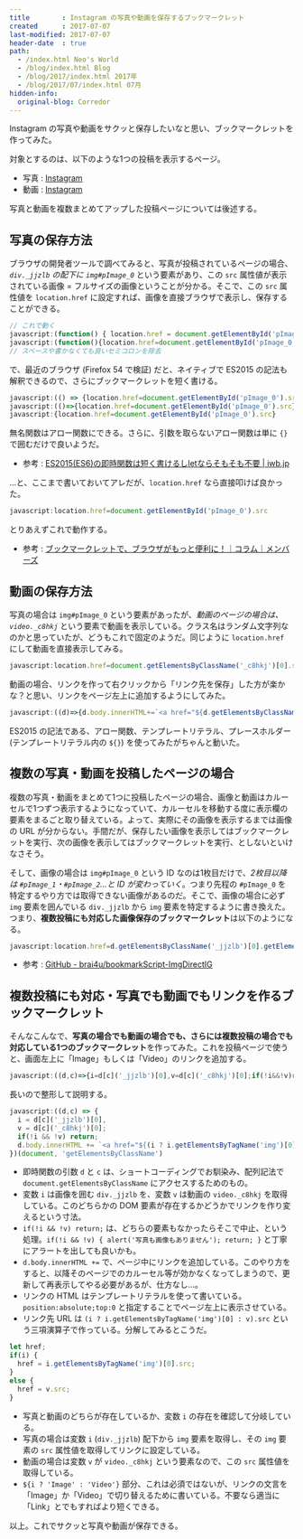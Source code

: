 ```yaml
---
title        : Instagram の写真や動画を保存するブックマークレット
created      : 2017-07-07
last-modified: 2017-07-07
header-date  : true
path:
  - /index.html Neo's World
  - /blog/index.html Blog
  - /blog/2017/index.html 2017年
  - /blog/2017/07/index.html 07月
hidden-info:
  original-blog: Corredor
---
```


Instagram の写真や動画をサクッと保存したいなと思い、ブックマークレットを作ってみた。

対象とするのは、以下のような1つの投稿を表示するページ。

- 写真 : [Instagram](https://www.instagram.com/p/BTuxZbDg93W/)
- 動画 : [Instagram](https://www.instagram.com/p/BTwWJD6AexM/)

写真と動画を複数まとめてアップした投稿ページについては後述する。

## 写真の保存方法

ブラウザの開発者ツールで調べてみると、写真が投稿されているページの場合、*`div._jjzlb` の配下に `img#pImage_0`* という要素があり、この `src` 属性値が表示されている画像 = フルサイズの画像ということが分かる。そこで、この `src` 属性値を `location.href` に設定すれば、画像を直接ブラウザで表示し、保存することができる。

```javascript
// これで動く
javascript:(function() { location.href = document.getElementById('pImage_0').src; })();
javascript:(function(){location.href=document.getElementById('pImage_0').src})()
// スペースや書かなくても良いセミコロンを除去
```

で、最近のブラウザ (Firefox 54 で検証) だと、ネイティブで ES2015 の記法も解釈できるので、さらにブックマークレットを短く書ける。

```javascript
javascript:(() => {location.href=document.getElementById('pImage_0').src})()
javascript:(()=>{location.href=document.getElementById('pImage_0').src})()
javascript:{location.href=document.getElementById('pImage_0').src}
```

無名関数はアロー関数にできる。さらに、引数を取らないアロー関数は単に `{}` で囲むだけで良いようだ。

- 参考 : [ES2015(ES6)の即時関数は短く書けるしletならそもそも不要 | iwb.jp](https://iwb.jp/es2015-es6-immediate-function-let/)

…と、ここまで書いておいてアレだが、`location.href` なら直接叩けば良かった。

```javascript
javascript:location.href=document.getElementById('pImage_0').src
```

とりあえずこれで動作する。

- 参考 : [ブックマークレットで、ブラウザがもっと便利に！｜コラム｜メンバーズ](http://blog.members.co.jp/article/22850)

## 動画の保存方法

写真の場合は `img#pImage_0` という要素があったが、*動画のページの場合は、`video._c8hkj`* という要素で動画を表示している。クラス名はランダム文字列なのかと思っていたが、どうもこれで固定のようだ。同じように `location.href` にして動画を直接表示してみる。

```javascript
javascript:location.href=document.getElementsByClassName('_c8hkj')[0].src
```

動画の場合、リンクを作って右クリックから「リンク先を保存」した方が楽かな？と思い、リンクをページ左上に追加するようにしてみた。

```javascript
javascript:((d)=>{d.body.innerHTML+=`<a href="${d.getElementsByClassName('_c8hkj')[0].src}" style="position:absolute;top:0">Video</a>`})(document)
```

ES2015 の記法である、アロー関数、テンプレートリテラル、プレースホルダー (テンプレートリテラル内の `${}`) を使ってみたがちゃんと動いた。

## 複数の写真・動画を投稿したページの場合

複数の写真・動画をまとめて1つに投稿したページの場合、画像と動画はカルーセルで1つずつ表示するようになっていて、カルーセルを移動する度に表示欄の要素をまるごと取り替えている。よって、実際にその画像を表示するまでは画像の URL が分からない。手間だが、保存したい画像を表示してはブックマークレットを実行、次の画像を表示してはブックマークレットを実行、としないといけなさそう。

そして、画像の場合は `img#pImage_0` という ID なのは1枚目だけで、*2枚目以降は `#pImage_1`・`#pImage_2`…と ID が変わっていく*。つまり先程の `#pImage_0` を特定するやり方では取得できない画像があるのだ。そこで、画像の場合に必ず `img` 要素を囲んでいる `div._jjzlb` から `img` 要素を特定するように書き換えた。つまり、**複数投稿にも対応した画像保存のブックマークレット**は以下のようになる。

```javascript
javascript:location.href=d.getElementsByClassName('_jjzlb')[0].getElementsByTagName('img')[0].src
```

- 参考 : [GitHub - brai4u/bookmarkScript-ImgDirectIG](https://github.com/brai4u/bookmarkScript-ImgDirectIG)

## 複数投稿にも対応・写真でも動画でもリンクを作るブックマークレット

そんなこんなで、**写真の場合でも動画の場合でも、さらには複数投稿の場合でも対応している1つのブックマークレット**を作ってみた。これを投稿ページで使うと、画面左上に「Image」もしくは「Video」のリンクを追加する。

```javascript
javascript:((d,c)=>{i=d[c]('_jjzlb')[0],v=d[c]('_c8hkj')[0];if(!i&&!v)return;d.body.innerHTML+=`<a href="${(i?i.getElementsByTagName('img')[0]:v).src}" style="position:absolute;top:0">${i?'Image':'Video'}</a>`})(document,'getElementsByClassName')
```

長いので整形して説明する。

```javascript
javascript:((d,c) => {
  i = d[c]('_jjzlb')[0],
  v = d[c]('_c8hkj')[0];
  if(!i && !v) return;
  d.body.innerHTML += `<a href="${(i ? i.getElementsByTagName('img')[0] : v).src}" style="position:absolute;top:0">${i ? 'Image' : 'Video'}</a>`
})(document, 'getElementsByClassName')
```

- 即時関数の引数 `d` と `c` は、ショートコーディングでお馴染み、配列記法で `document.getElementsByClassName` にアクセスするためのもの。
- 変数 `i` は画像を囲む `div._jjzlb` を、変数 `v` は動画の `video._c8hkj` を取得している。このどちらかの DOM 要素が存在するかどうかでリンクを作り変えるという寸法。
- `if(!i && !v) return;` は、どちらの要素もなかったらそこで中止、という処理。`if(!i && !v) { alert('写真も画像もありません'); return; }` と丁寧にアラートを出しても良いかも。
- `d.body.innerHTML +=` で、ページ中にリンクを追加している。このやり方をすると、以降そのページでのカルーセル等が効かなくなってしまうので、更新して再表示してやる必要があるが、仕方なし…。
- リンクの HTML はテンプレートリテラルを使って書いている。`position:absolute;top:0` と指定することでページ左上に表示させている。
- リンク先 URL は `(i ? i.getElementsByTagName('img')[0] : v).src` という三項演算子で作っている。分解してみるとこうだ。

```javascript
let href;
if(i) {
  href = i.getElementsByTagName('img')[0].src;
}
else {
  href = v.src;
}
```

- 写真と動画のどちらが存在しているか、変数 `i` の存在を確認して分岐している。
- 写真の場合は変数 `i` (`div._jjzlb`) 配下から `img` 要素を取得し、その `img` 要素の `src` 属性値を取得してリンクに設定している。
- 動画の場合は変数 `v` が `video._c8hkj` という要素なので、この `src` 属性値を取得している。
- `${i ? 'Image' : 'Video'}` 部分、これは必須ではないが、リンクの文言を「Image」か「Video」で切り替えるために書いている。不要なら適当に「Link」とでもすればより短くできる。

以上。これでサクッと写真や動画が保存できる。
